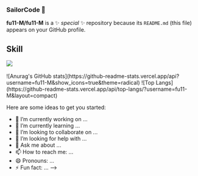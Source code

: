 ### SailorCode 👋
<!--타이틀 부분-->
**fu11-M/fu11-M** is a ✨ _special_ ✨ repository because its `README.md` (this file) appears on your GitHub profile.

<div>
  <h2>Skill</h2>  
</div>

<div>
  <a href="https://www.notion.so/My-introduction-a561175c871249e2a4778b48f597e144" target="_blank"><img src="https://img.shields.io/badge/Notion-000000?style=flat-square&logo=Notion&logoColor=white"/></a>
</div>

<br>
![Anurag's GitHub stats](https://github-readme-stats.vercel.app/api?username=fu11-M&show_icons=true&theme=radical)
![Top Langs](https://github-readme-stats.vercel.app/api/top-langs/?username=fu11-M&layout=compact)

Here are some ideas to get you started:

- 🔭 I’m currently working on ...
- 🌱 I’m currently learning ...
- 👯 I’m looking to collaborate on ...
- 🤔 I’m looking for help with ...
- 💬 Ask me about ...
- 📫 How to reach me: ...
- 😄 Pronouns: ...
- ⚡ Fun fact: ...
-->
